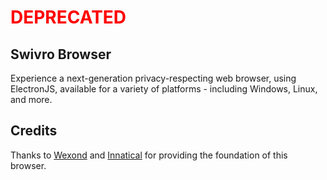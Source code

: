 # <span style="color:red;">DEPRECATED</span>

## Swivro Browser

Experience a next-generation privacy-respecting web browser, using ElectronJS, available for a variety of platforms - including Windows, Linux, and more.

## Credits

Thanks to [Wexond](https://github.com/wexond) and [Innatical](https://innatical.com) for providing the foundation of this browser.
